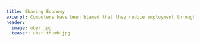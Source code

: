 ```yaml
---
title: Sharing Economy
excerpt: Computers have been blamed that they reduce employment through automation, just like the internal combustion engine and robotics, but at the same time computer applications such as Uber create new opportunities for alternative models of economic organization.
header:
  image: uber.jpg
  teaser: uber-thumb.jpg
---
```

